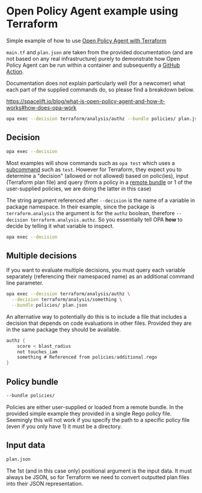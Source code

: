 # Open Policy Agent example using Terraform

Simple example of how to use [Open Policy Agent with Terraform](https://www.openpolicyagent.org/docs/latest/terraform/)

`main.tf` and `plan.json` are taken from the provided documentation (and are not based on any real infrastructure) purely to demonstrate how Open Policy Agent can be run within a container and subsequently a [GitHub Action](https://github.com/open-policy-agent/setup-opa).

Documentation does not explain particularly well (for a newcomer) what each part of the supplied commands do, so please find a breakdown below. 

https://spacelift.io/blog/what-is-open-policy-agent-and-how-it-works#how-does-opa-work

```bash
opa exec --decision terraform/analysis/authz --bundle policies/ plan.json
```

## Decision

```bash
opa exec --decision 
```

Most examples will show commands such as `opa test` which uses a [subcommand](https://gobyexample.com/command-line-subcommands) such as `test`. However for Terraform, they expect you to determine a "decision" (allowed or not allowed) based on polic(ies), input (Terraform plan file) and query (from a policy in a [remote bundle](https://www.openpolicyagent.org/docs/latest/management-bundles) or 1 of the user-supplied policies, we are doing the latter in this case)

The string argument referenced after `--decision` is the name of a variable in package namespace. In their example, since the package is `terraform.analysis` the argument is for the `authz` boolean, therefore `--decision terraform.analysis.authz`. So you essentially tell OPA __how__ to decide by telling it what variable to inspect.

```bash
opa exec --decision 
```

## Multiple decisions

If you want to evaluate multiple decisions, you must query each variable separately (referencing their namespaced name) as an additional command line parameter.

```bash
opa exec --decision terraform/analysis/authz \
  --decision terraform/analysis/something \
  --bundle policies/ plan.json
```

An alternative way to potentially do this is to include a file that includes a decision that depends on code evaluations in other files. Provided they are in the same package they should be available.

```go
authz {
    score < blast_radius
    not touches_iam
    something # Referenced from policies/additional.rego
}
```

## Policy bundle

```bash
--bundle policies/
```

Policies are either user-supplied or loaded from a remote bundle. In the provided simple example they provided in a single Rego policy file. Seemingly this will not work if you specify the path to a specific policy file (even if you only have 1) it must be a directory.

## Input data

```bash
plan.json
```

The 1st (and in this case only) positional argument is the input data. It must always be JSON, so for Terraform we need to convert outputted plan files into their JSON representation.
